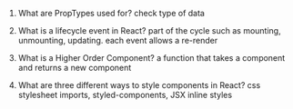 1.  What are PropTypes used for?
check type of data

2.  What is a lifecycle event in React?
part of the cycle such as mounting, unmounting, updating.
each event allows a re-render 

3.  What is a Higher Order Component?
a function that takes a component and returns a new component

4.  What are three different ways to style components in React?
css stylesheet imports, styled-components, JSX inline styles
